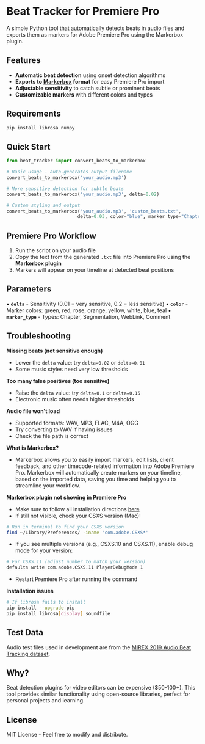 # Beat Tracker for Premiere Pro

A simple Python tool that automatically detects beats in audio files and exports them as markers for Adobe Premiere Pro using the Markerbox plugin.

## Features

* **Automatic beat detection** using onset detection algorithms
* **Exports to [Markerbox](https://markerbox.pro/) format** for easy Premiere Pro import
* **Adjustable sensitivity** to catch subtle or prominent beats
* **Customizable markers** with different colors and types

## Requirements

```bash
pip install librosa numpy
```

## Quick Start

```python
from beat_tracker import convert_beats_to_markerbox

# Basic usage - auto-generates output filename
convert_beats_to_markerbox('your_audio.mp3')

# More sensitive detection for subtle beats
convert_beats_to_markerbox('your_audio.mp3', delta=0.02)

# Custom styling and output
convert_beats_to_markerbox('your_audio.mp3', 'custom_beats.txt', 
                          delta=0.03, color="blue", marker_type="Chapter")
```

## Premiere Pro Workflow

1. Run the script on your audio file
2. Copy the text from the generated `.txt` file into Premiere Pro using the **Markerbox plugin**
4. Markers will appear on your timeline at detected beat positions

## Parameters

• **`delta`** - Sensitivity (0.01 = very sensitive, 0.2 = less sensitive)
• **`color`** - Marker colors: green, red, rose, orange, yellow, white, blue, teal
• **`marker_type`** - Types: Chapter, Segmentation, WebLink, Comment

## Troubleshooting

**Missing beats (not sensitive enough)**
- Lower the `delta` value: try `delta=0.02` or `delta=0.01`
- Some music styles need very low thresholds

**Too many false positives (too sensitive)**  
- Raise the `delta` value: try `delta=0.1` or `delta=0.15`
- Electronic music often needs higher thresholds

**Audio file won't load**
- Supported formats: WAV, MP3, FLAC, M4A, OGG
- Try converting to WAV if having issues
- Check the file path is correct

**What is Markerbox?**
- Markerbox allows you to easily import markers, edit lists, client feedback, and other timecode-related information into Adobe Premiere Pro. Markerbox will automatically create markers on your timeline, based on the imported data, saving you time and helping you to streamline your workflow.

**Markerbox plugin not showing in Premiere Pro**
- Make sure to follow all installation directions [here](https://markerbox.pro/download)
- If still not visible, check your CSXS version (Mac):
```bash
# Run in terminal to find your CSXS version
find ~/Library/Preferences/ -iname 'com.adobe.CSXS*'
```
- If you see multiple versions (e.g., CSXS.10 and CSXS.11), enable debug mode for your version:

```bash
# For CSXS.11 (adjust number to match your version)
defaults write com.adobe.CSXS.11 PlayerDebugMode 1
```
- Restart Premiere Pro after running the command



**Installation issues**
```bash
# If librosa fails to install
pip install --upgrade pip
pip install librosa[display] soundfile
```

## Test Data

Audio test files used in development are from the [MIREX 2019 Audio Beat Tracking dataset](https://www.music-ir.org/mirex/wiki/2019:Audio_Beat_Tracking).

## Why?

Beat detection plugins for video editors can be expensive ($50-100+). This tool provides similar functionality using open-source libraries, perfect for personal projects and learning.

## License

MIT License - Feel free to modify and distribute.
